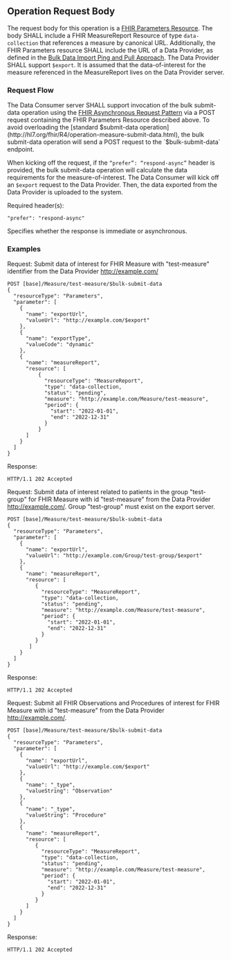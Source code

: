 ## Operation Request Body

The request body for this operation is a [FHIR Parameters Resource](https://www.hl7.org/fhir/parameters.html). The body SHALL include a FHIR MeasureReport Resource of type `data-collection` that references a measure by canonical URL. Additionally, the FHIR Parameters resource SHALL include the URL of a Data Provider, as defined in the [Bulk Data Import Ping and Pull Approach](https://github.com/smart-on-fhir/bulk-import/blob/master/import-pnp.md#bulk-data-import-kick-off-request-ping-from-data-provider-to-data-consumer). The Data Provider SHALL support `$export`. It is assumed that the data-of-interest for the measure referenced in the MeasureReport lives on the Data Provider server.

### Request Flow

The Data Consumer server SHALL support invocation of the bulk submit-data operation using the [FHIR Asynchronous Request Pattern](http://hl7.org/fhir/async.html) via a POST request containing the FHIR Parameters Resource described above. To avoid overloading the [standard $submit-data operation](http://hl7.org/fhir/R4/operation-measure-submit-data.html), the bulk submit-data operation will send a POST request to the `$bulk-submit-data` endpoint.

When kicking off the request, if the `“prefer”: “respond-async”` header is provided, the bulk submit-data operation will calculate the data requirements for the measure-of-interest. The Data Consumer will kick off an `$export` request to the Data Provider. Then, the data exported from the Data Provider is uploaded to the system.

Required header(s):

```
"prefer": "respond-async"
```
Specifies whether the response is immediate or asynchronous.

### Examples

Request: Submit data of interest for FHIR Measure with "test-measure" identifier from the Data Provider http://example.com/

```
POST [base]/Measure/test-measure/$bulk-submit-data
{
  "resourceType": "Parameters",
  "parameter": [
    {
      "name": "exportUrl",
      "valueUrl": "http://example.com/$export"
    },
    {
      "name": "exportType",
      "valueCode": "dynamic"
    },
    {
      "name": "measureReport",
      "resource": [
          {
            "resourceType": "MeasureReport",
            "type": "data-collection,
            "status": "pending",
            "measure": "http://example.com/Measure/test-measure",
            "period": {
              "start": "2022-01-01",
              "end": "2022-12-31"
            }
          }
      ]          
    }
  ]
}
```

Response:

```
HTTP/1.1 202 Accepted
```

Request: Submit data of interest related to patients in the group "test-group" for FHIR Measure with id "test-measure" from the Data Provider http://example.com/. Group "test-group" must exist on the export server.

```
POST [base]/Measure/test-measure/$bulk-submit-data
{
  "resourceType": "Parameters",
  "parameter": [
    {
      "name": "exportUrl",
      "valueUrl": "http://example.com/Group/test-group/$export"
    },
    {
      "name": "measureReport",
      "resource": [
         {
           "resourceType": "MeasureReport",
           "type": "data-collection,
           "status": "pending",
           "measure": "http://example.com/Measure/test-measure",
           "period": {
             "start": "2022-01-01",
             "end": "2022-12-31"
           }
         }
       ]         
    }
  ]
}
```

Response:

```
HTTP/1.1 202 Accepted
```

Request: Submit all FHIR Observations and Procedures of interest for FHIR Measure with id "test-measure" from the Data Provider http://example.com/.

```
POST [base]/Measure/test-measure/$bulk-submit-data
{
  "resourceType": "Parameters",
  "parameter": [
    {
      "name": "exportUrl",
      "valueUrl": "http://example.com/$export"
    },
    {
      "name": "_type",
      "valueString": "Observation"
    },
    {
      "name": "_type",
      "valueString": "Procedure"
    },
    {
      "name": "measureReport",
      "resource": [
         {
           "resourceType": "MeasureReport",
           "type": "data-collection,
           "status": "pending",
           "measure": "http://example.com/Measure/test-measure",
           "period": {
             "start": "2022-01-01",
             "end": "2022-12-31"
           }
         }
      ]         
    }
  ]
}
```

Response:

```
HTTP/1.1 202 Accepted
```
